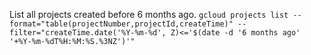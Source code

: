 
List all projects created before 6 months ago.
`gcloud projects list --format="table(projectNumber,projectId,createTime)" --filter="createTime.date('%Y-%m-%d', Z)<='$(date -d '6 months ago' '+%Y-%m-%dT%H:%M:%S.%3NZ')'"`